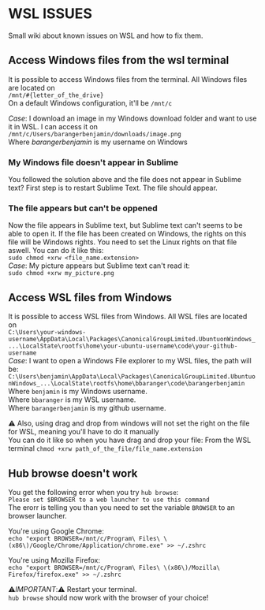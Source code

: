 # WSL ISSUES

Small wiki about known issues on WSL and how to fix them.

## Access Windows files from the wsl terminal

It is possible to access Windows files from the terminal.
All Windows files are located on<br/>```/mnt/#{letter_of_the_drive}```<br/>
On a default Windows configuration, it'll be ```/mnt/c```

_Case_: I download an image in my Windows download folder and want to use it in WSL.
I can access it on<br/>```/mnt/c/Users/barangerbenjamin/downloads/image.png```<br/>
Where *barangerbenjamin* is my username on Windows

### My Windows file doesn't appear in Sublime

You followed the solution above and the file does not appear in Sublime text?
First step is to restart Sublime Text. The file should appear.

### The file appears but can't be oppened

Now the file appears in Sublime text, but Sublime text can't seems to be able to open it. If the file has been created on Windows, the rights on this file will be Windows rights. You need to set the Linux rights on that file aswell. You can do it like this:<br/>
```sudo chmod +xrw <file_name.extension>```<br/>
_Case_: My picture appears but Sublime text can't read it:<br/>
```sudo chmod +xrw my_picture.png```

## Access WSL files from Windows

It is possible to access WSL files from Windows. All WSL files are located on<br/>
```C:\Users\your-windows-username\AppData\Local\Packages\CanonicalGroupLimited.UbuntuonWindows_...\LocalState\rootfs\home\your-ubuntu-username\code\your-github-username```<br/>
_Case_: I want to open a Windows File explorer to my WSL files, the path will be:
```C:\Users\benjamin\AppData\Local\Packages\CanonicalGroupLimited.UbuntuonWindows_...\LocalState\rootfs\home\bbaranger\code\barangerbenjamin```<br/>
Where ```benjamin``` is my Windows username.<br/>
Where ```bbaranger``` is my WSL username.<br/>
Where ```barangerbenjamin``` is my github username.

:warning: Also, using drag and drop from windows will not set the right on the file for WSL, meaning you'll have to do it manually<br/>
You can do it like so when you have drag and drop your file:
From the WSL terminal `chmod +xrw path_of_the_file/file_name.extension`

## Hub browse doesn't work

You get the following error when you try ```hub browse```:<br/>
```Please set $BROWSER to a web launcher to use this command```<br/> The erorr is telling you than you need to set the variable ```BROWSER``` to an browser launcher.

You're using Google Chrome:<br/>
```echo "export BROWSER=/mnt/c/Program\ Files\ \(x86\)/Google/Chrome/Application/chrome.exe" >> ~/.zshrc```

You're using Mozilla Firefox:<br/>
```echo "export BROWSER=/mnt/c/Program\ Files\ \(x86\)/Mozilla\ Firefox/firefox.exe" >> ~/.zshrc```

:warning:_IMPORTANT_::warning: Restart your terminal.<br/>
```hub browse``` should now work with the browser of your choice!
